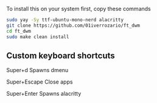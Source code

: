 To install this on your system first, copy these commands

```bash
sudo yay -Sy ttf-ubuntu-mono-nerd alacritty
git clone https://github.com/01iverrozario/ft_dwm
cd ft_dwm
sudo make clean install
```
## Custom keyboard shortcuts

Super+d  Spawns dmenu

Super+Escape Close apps

Super+Enter Spawns alacritty
